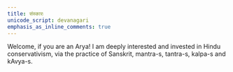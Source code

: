 ```yaml
---    
title: संस्कारः  
unicode_script: devanagari  
emphasis_as_inline_comments: true  
---    
```


Welcome, if you are an Arya! I am deeply interested and invested in Hindu conservativism, via the practice of Sanskrit, mantra-s, tantra-s, kalpa-s and kAvya-s.